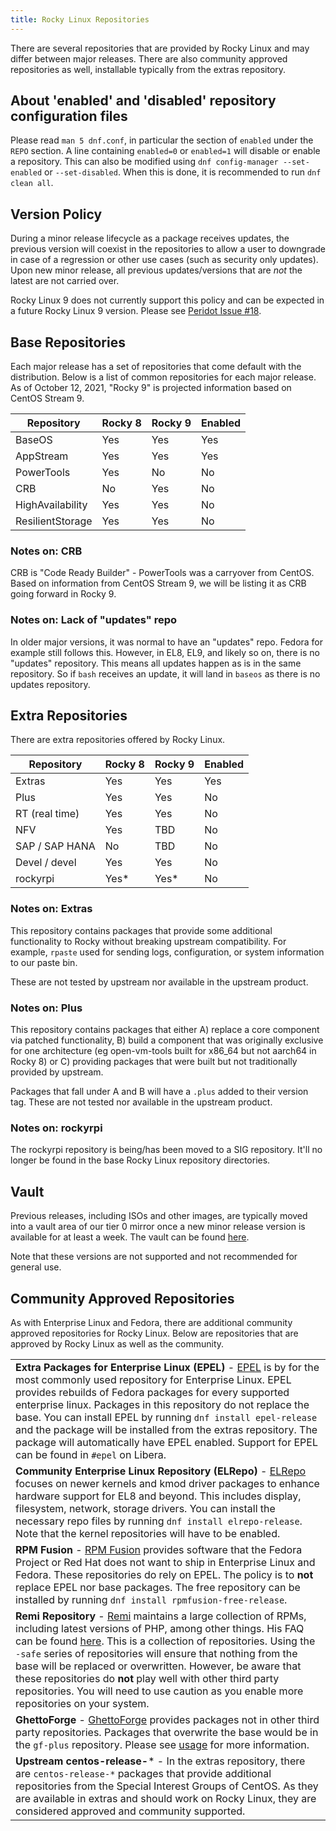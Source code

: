 ```yaml
---
title: Rocky Linux Repositories
---
```


There are several repositories that are provided by Rocky Linux and may differ between major releases. There are also community approved repositories as well, installable typically from the extras repository.

## About 'enabled' and 'disabled' repository configuration files

Please read `man 5 dnf.conf`, in particular the section of `enabled` under the `REPO` section. A line containing `enabled=0` or `enabled=1` will disable or enable a repository. This can also be modified using `dnf config-manager --set-enabled` or `--set-disabled`. When this is done, it is recommended to run `dnf clean all`.

## Version Policy

During a minor release lifecycle as a package receives updates, the previous version will coexist in the repositories to allow a user to downgrade in case of a regression or other use cases (such as security only updates). Upon new minor release, all previous updates/versions that are *not* the latest are not carried over.

Rocky Linux 9 does not currently support this policy and can be expected in a future Rocky Linux 9 version. Please see [Peridot Issue #18](https://github.com/rocky-linux/peridot/issues/18).

## Base Repositories

Each major release has a set of repositories that come default with the distribution. Below is a list of common repositories for each major release. As of October 12, 2021, "Rocky 9" is projected information based on CentOS Stream 9.

| Repository       | Rocky 8 | Rocky 9 | Enabled |
|------------------|---------|---------|---------|
| BaseOS           | Yes     | Yes     | Yes     |
| AppStream        | Yes     | Yes     | Yes     |
| PowerTools       | Yes     | No      | No      |
| CRB              | No      | Yes     | No      |
| HighAvailability | Yes     | Yes     | No      |
| ResilientStorage | Yes     | Yes     | No      |

### Notes on: CRB

CRB is "Code Ready Builder" - PowerTools was a carryover from CentOS. Based on information from CentOS Stream 9, we will be listing it as CRB going forward in Rocky 9.

### Notes on: Lack of "updates" repo

In older major versions, it was normal to have an "updates" repo. Fedora for example still follows this. However, in EL8, EL9, and likely so on, there is no "updates" repository. This means all updates happen as is in the same repository. So if `bash` receives an update, it will land in `baseos` as there is no updates repository.

## Extra Repositories

There are extra repositories offered by Rocky Linux.

| Repository       | Rocky 8 | Rocky 9 | Enabled |
|------------------|---------|---------|---------|
| Extras           | Yes     | Yes     | Yes     |
| Plus             | Yes     | Yes     | No      |
| RT (real time)   | Yes     | Yes     | No      |
| NFV              | Yes     | TBD     | No      |
| SAP / SAP HANA   | No      | TBD     | No      |
| Devel / devel    | Yes     | Yes     | No      |
| rockyrpi         | Yes\*   | Yes\*   | No      |

### Notes on: Extras

This repository contains packages that provide some additional functionality to Rocky without breaking upstream compatibility. For example, `rpaste` used for sending logs, configuration, or system information to our paste bin.

These are not tested by upstream nor available in the upstream product.

### Notes on: Plus

This repository contains packages that either A) replace a core component via patched functionality, B) build a component that was originally exclusive for one architecture (eg open-vm-tools built for x86_64 but not aarch64 in Rocky 8) or C) providing packages that were built but not traditionally provided by upstream.

Packages that fall under A and B will have a `.plus` added to their version tag. These are not tested nor available in the upstream product.

### Notes on: rockyrpi

The rockyrpi repository is being/has been moved to a SIG repository. It'll no longer be found in the base Rocky Linux repository directories.

## Vault

Previous releases, including ISOs and other images, are typically moved into a vault area of our tier 0 mirror once a new minor release version is available for at least a week. The vault can be found [here](https://dl.rockylinux.org/vault/rocky).

Note that these versions are not supported and not recommended for general use.

## Community Approved Repositories

As with Enterprise Linux and Fedora, there are additional community approved repositories for Rocky Linux. Below are repositories that are approved by Rocky Linux as well as the community.

| |
| - |
| **Extra Packages for Enterprise Linux (EPEL)** - [EPEL](http://fedoraproject.org/wiki/EPEL) is by for the most commonly used repository for Enterprise Linux. EPEL provides rebuilds of Fedora packages for every supported enterprise linux. Packages in this repository do not replace the base. You can install EPEL by running `dnf install epel-release` and the package will be installed from the extras repository. The package will automatically have EPEL enabled. Support for EPEL can be found in `#epel` on Libera. |
| **Community Enterprise Linux Repository (ELRepo)** - [ELRepo](http://elrepo.org/) focuses on newer kernels and kmod driver packages to enhance hardware support for EL8 and beyond. This includes display, filesystem, network, storage drivers. You can install the necessary repo files by running `dnf install elrepo-release`. Note that the kernel repositories will have to be enabled. |
| **RPM Fusion** - [RPM Fusion](https://rpmfusion.org/) provides software that the Fedora Project or Red Hat does not want to ship in Enterprise Linux and Fedora. These repositories do rely on EPEL. The policy is to **not** replace EPEL nor base packages. The free repository can be installed by running `dnf install rpmfusion-free-release`. |
| **Remi Repository** - [Remi](http://rpms.remirepo.net/) maintains a large collection of RPMs, including latest versions of PHP, among other things. His FAQ can be found [here](http://blog.remirepo.net/pages/English-FAQ). This is a collection of repositories. Using the `-safe` series of repositories will ensure that nothing from the base will be replaced or overwritten. However, be aware that these repositories do **not** play well with other third party repositories. You will need to use caution as you enable more repositories on your system. |
| **GhettoForge** - [GhettoForge](http://ghettoforge.org/) provides packages not in other third party repositories. Packages that overwrite the base would be in the `gf-plus` repository. Please see [usage](http://ghettoforge.org/index.php/Usage) for more information. |
| **Upstream centos-release-*** - In the extras repository, there are `centos-release-*` packages that provide additional repositories from the Special Interest Groups of CentOS. As they are available in extras and should work on Rocky Linux, they are considered approved and community supported. |
